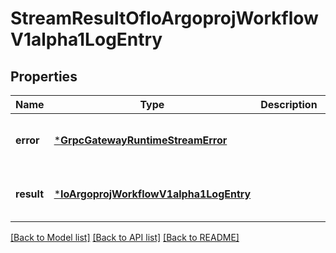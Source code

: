 # StreamResultOfIoArgoprojWorkflowV1alpha1LogEntry


## Properties
Name | Type | Description | Notes
------------ | ------------- | ------------- | -------------
**error** | [***GrpcGatewayRuntimeStreamError**](GrpcGatewayRuntimeStreamError.md) |  | [optional] [default to nothing]
**result** | [***IoArgoprojWorkflowV1alpha1LogEntry**](IoArgoprojWorkflowV1alpha1LogEntry.md) |  | [optional] [default to nothing]


[[Back to Model list]](../README.md#models) [[Back to API list]](../README.md#api-endpoints) [[Back to README]](../README.md)



